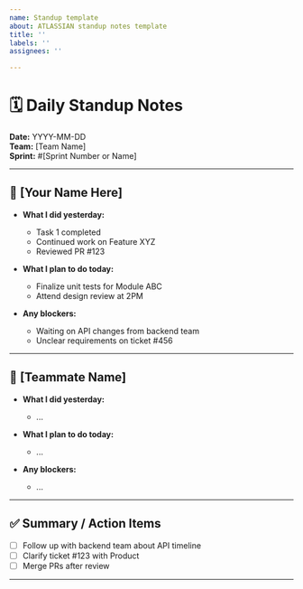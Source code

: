 ```yaml
---
name: Standup template
about: ATLASSIAN standup notes template
title: ''
labels: ''
assignees: ''

---
```


# 🗓️ Daily Standup Notes  
**Date:** YYYY-MM-DD  
**Team:** [Team Name]  
**Sprint:** #[Sprint Number or Name]  

---

## 👤 [Your Name Here]

- **What I did yesterday:**
  - Task 1 completed
  - Continued work on Feature XYZ
  - Reviewed PR #123

- **What I plan to do today:**
  - Finalize unit tests for Module ABC
  - Attend design review at 2PM

- **Any blockers:**
  - Waiting on API changes from backend team
  - Unclear requirements on ticket #456

---

## 👤 [Teammate Name]

- **What I did yesterday:**
  - ...

- **What I plan to do today:**
  - ...

- **Any blockers:**
  - ...

---

## ✅ Summary / Action Items

- [ ] Follow up with backend team about API timeline  
- [ ] Clarify ticket #123 with Product  
- [ ] Merge PRs after review

---

